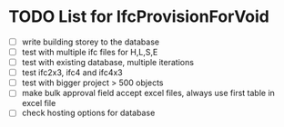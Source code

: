# TODO List for IfcProvisionForVoid

- [ ] write building storey to the database
- [ ] test with multiple ifc files for H,L,S,E
- [ ] test with existing database, multiple iterations
- [ ] test ifc2x3, ifc4 and ifc4x3
- [ ] test with bigger project > 500 objects
- [ ] make bulk approval field accept excel files, always use first table in excel file 
- [ ] check hosting options for database